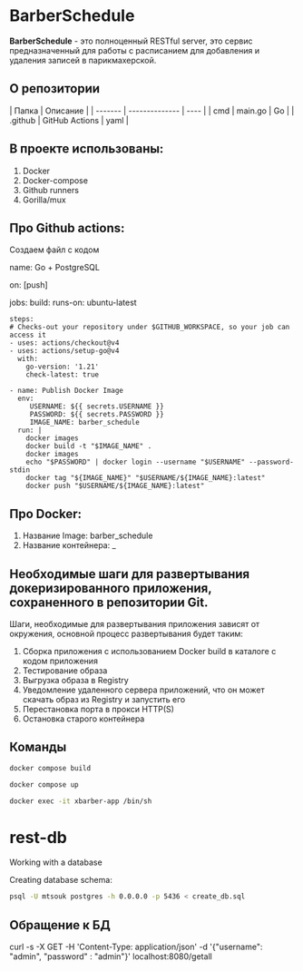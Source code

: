 # BarberSchedule

**BarberSchedule** - это полноценный RESTful server, это сервис предназначенный для работы с расписанием для добавления и удаления записей в парикмахерской.

## О репозитории

| Папка   | Описание       |
| ------- | -------------- | ---- |
| cmd     | main.go        | Go   |
| .github | GitHub Actions | yaml |

## В проекте использованы:

1. Docker
2. Docker-compose
3. Github runners
4. Gorilla/mux

## Про Github actions:

Создаем файл с кодом

name: Go + PostgreSQL

on: [push]

jobs:
build:
runs-on: ubuntu-latest

    steps:
    # Checks-out your repository under $GITHUB_WORKSPACE, so your job can access it
    - uses: actions/checkout@v4
    - uses: actions/setup-go@v4
      with:
        go-version: '1.21'
        check-latest: true

    - name: Publish Docker Image
      env:
         USERNAME: ${{ secrets.USERNAME }}
         PASSWORD: ${{ secrets.PASSWORD }}
         IMAGE_NAME: barber_schedule
      run: |
        docker images
        docker build -t "$IMAGE_NAME" .
        docker images
        echo "$PASSWORD" | docker login --username "$USERNAME" --password-stdin
        docker tag "${IMAGE_NAME}" "$USERNAME/${IMAGE_NAME}:latest"
        docker push "$USERNAME/${IMAGE_NAME}:latest"

## Про Docker:

1. Название Image: barber_schedule
2. Название контейнера: \_

## Необходимые шаги для развертывания докеризированного приложения, сохраненного в репозитории Git.

Шаги, необходимые для развертывания приложения зависят от окружения, основной процесс развертывания будет таким:

1. Сборка приложения с использованием Docker build в каталоге с кодом приложения
2. Тестирование образа
3. Выгрузка образа в Registry
4. Уведомление удаленного сервера приложений, что он может скачать образ из Registry и запустить его
5. Перестановка порта в прокси HTTP(S)
6. Остановка старого контейнера

## Команды

```bash
docker compose build
```

```bash
docker compose up
```

```bash
docker exec -it xbarber-app /bin/sh
```


# rest-db
Working with a database

Creating database schema:

```bash
psql -U mtsouk postgres -h 0.0.0.0 -p 5436 < create_db.sql
```



## Обращение к БД

curl -s -X GET -H 'Content-Type: application/json' -d '{"username":
"admin", "password" : "admin"}' localhost:8080/getall
